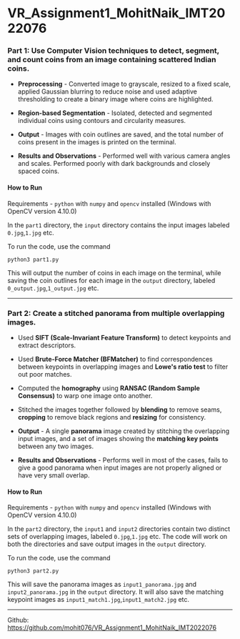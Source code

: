# VR_Assignment1_MohitNaik_IMT2022076

### Part 1: Use Computer Vision techniques to detect, segment, and count coins from an image containing scattered Indian coins.

- **Preprocessing** - Converted image to grayscale, resized to a fixed scale, applied Gaussian blurring to reduce noise and used adaptive thresholding to create a binary image where coins are highlighted.

- **Region-based Segmentation** - Isolated, detected and segmented individual coins using contours and circularity measures.

- **Output** - Images with coin outlines are saved, and the total number of coins present in the images is printed on the terminal.

- **Results and Observations** - Performed well with various camera angles and scales. Performed poorly with dark backgrounds and closely spaced coins.

#### **How to Run**

Requirements - `python` with  `numpy` and `opencv` installed (Windows with OpenCV version 4.10.0)

In the `part1` directory, the `input` directory contains the input images labeled `0.jpg`,`1.jpg` etc. 

To run the code, use the command

```
python3 part1.py
```

This will output the number of coins in each image on the terminal, while saving the coin outlines for each image in the `output` directory, labeled `0_output.jpg`,`1_output.jpg` etc.

---

### Part 2: Create a stitched panorama from multiple overlapping images.

- Used **SIFT (Scale-Invariant Feature Transform)** to detect keypoints and extract descriptors.

- Used **Brute-Force Matcher (BFMatcher)** to find correspondences between keypoints in overlapping images and **Lowe's ratio test** to filter out poor matches.

- Computed the **homography** using **RANSAC (Random Sample Consensus)** to warp one image onto another.

- Stitched the images together followed by **blending** to remove seams, **cropping** to remove black regions and **resizing** for consistency.

- **Output** - A single **panorama** image created by stitching the overlapping input images, and a set of images showing the **matching key points** between any two images.

- **Results and Observations** - Performs well in most of the cases, fails to give a good panorama when input images are not properly aligned or have very small overlap.

#### **How to Run**

Requirements - `python` with  `numpy` and `opencv` installed (Windows with OpenCV version 4.10.0)

In the `part2` directory, the `input1` and `input2` directories contain two distinct sets of overlapping images, labeled `0.jpg`,`1.jpg` etc. The code will work on both the directories and save output images in the `output` directory.

To run the code, use the command

```
python3 part2.py
```

This will save the panorama images as `input1_panorama.jpg` and `input2_panorama.jpg` in the `output` directory. It will also save the matching keypoint images as `input1_match1.jpg`,`input1_match2.jpg` etc.

---

Github: https://github.com/mohit076/VR_Assignment1_MohitNaik_IMT2022076
